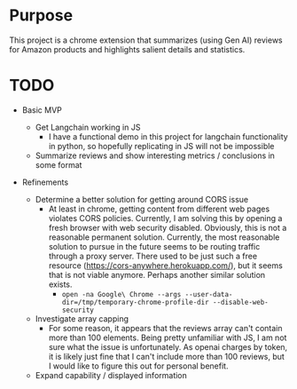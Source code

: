 # Purpose
This project is a chrome extension that summarizes (using Gen AI) reviews for Amazon products and highlights salient details and statistics.  

# TODO
* Basic MVP
  * Get Langchain working in JS
      * I have a functional demo in this project for langchain functionality in python, so hopefully replicating in JS will not be impossible
  * Summarize reviews and show interesting metrics / conclusions in some format
   
* Refinements
    * Determine a better solution for getting around CORS issue
        * At least in chrome, getting content from different web pages violates CORS policies. Currently, I am solving this by opening a fresh browser with web security disabled. Obviously, this is not a reasonable permanent solution. Currently, the most reasonable solution to pursue in the future seems to be routing traffic through a proxy server. There used to be just such a free resource (https://cors-anywhere.herokuapp.com/), but it seems that is not viable anymore. Perhaps another similar solution exists.
            * ```open -na Google\ Chrome --args --user-data-dir=/tmp/temporary-chrome-profile-dir --disable-web-security```
    * Investigate array capping
        * For some reason, it appears that the reviews array can't contain more than 100 elements. Being pretty unfamiliar with JS, I am not sure what the issue is unfortunately. As openai charges by token, it is likely just fine that I can't include more than 100 reviews, but I would like to figure this out for personal benefit.
    * Expand capability / displayed information

